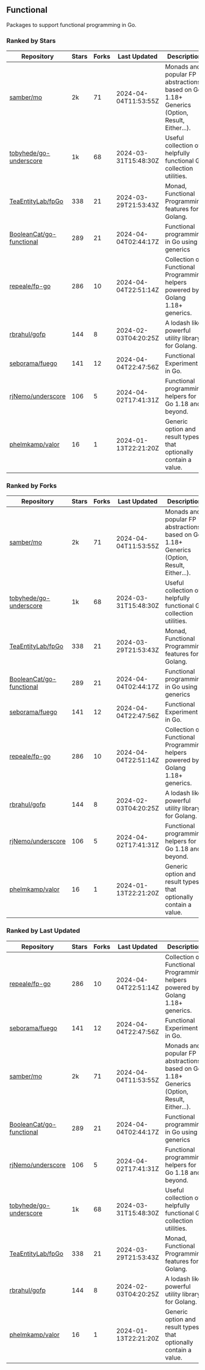 ## Functional

Packages to support functional programming in Go.

### Ranked by Stars

| Repository | Stars | Forks | Last Updated | Description | 
|------------|-------|-------|--------------|-------------|
| [samber/mo](https://github.com/samber/mo) | 2k | 71 | 2024-04-04T11:53:55Z |  Monads and popular FP abstractions, based on Go 1.18+ Generics (Option, Result, Either...). |
| [tobyhede/go-underscore](https://github.com/tobyhede/go-underscore) | 1k | 68 | 2024-03-31T15:48:30Z |  Useful collection of helpfully functional Go collection utilities. |
| [TeaEntityLab/fpGo](https://github.com/TeaEntityLab/fpGo) | 338 | 21 | 2024-03-29T21:53:43Z |  Monad, Functional Programming features for Golang. |
| [BooleanCat/go-functional](https://github.com/BooleanCat/go-functional) | 289 | 21 | 2024-04-04T02:44:17Z |  Functional programming in Go using generics |
| [repeale/fp-go](https://github.com/repeale/fp-go) | 286 | 10 | 2024-04-04T22:51:14Z |  Collection of Functional Programming helpers powered by Golang 1.18+ generics. |
| [rbrahul/gofp](https://github.com/rbrahul/gofp) | 144 | 8 | 2024-02-03T04:20:25Z |  A lodash like powerful utility library for Golang. |
| [seborama/fuego](https://github.com/seborama/fuego) | 141 | 12 | 2024-04-04T22:47:56Z |  Functional Experiment in Go. |
| [rjNemo/underscore](https://github.com/rjNemo/underscore) | 106 | 5 | 2024-04-02T17:41:31Z |  Functional programming helpers for Go 1.18 and beyond. |
| [phelmkamp/valor](https://github.com/phelmkamp/valor) | 16 | 1 | 2024-01-13T22:21:20Z |  Generic option and result types that optionally contain a value. |

### Ranked by Forks

| Repository | Stars | Forks | Last Updated | Description | 
|------------|-------|-------|--------------|-------------|
| [samber/mo](https://github.com/samber/mo) | 2k | 71 | 2024-04-04T11:53:55Z |  Monads and popular FP abstractions, based on Go 1.18+ Generics (Option, Result, Either...). |
| [tobyhede/go-underscore](https://github.com/tobyhede/go-underscore) | 1k | 68 | 2024-03-31T15:48:30Z |  Useful collection of helpfully functional Go collection utilities. |
| [TeaEntityLab/fpGo](https://github.com/TeaEntityLab/fpGo) | 338 | 21 | 2024-03-29T21:53:43Z |  Monad, Functional Programming features for Golang. |
| [BooleanCat/go-functional](https://github.com/BooleanCat/go-functional) | 289 | 21 | 2024-04-04T02:44:17Z |  Functional programming in Go using generics |
| [seborama/fuego](https://github.com/seborama/fuego) | 141 | 12 | 2024-04-04T22:47:56Z |  Functional Experiment in Go. |
| [repeale/fp-go](https://github.com/repeale/fp-go) | 286 | 10 | 2024-04-04T22:51:14Z |  Collection of Functional Programming helpers powered by Golang 1.18+ generics. |
| [rbrahul/gofp](https://github.com/rbrahul/gofp) | 144 | 8 | 2024-02-03T04:20:25Z |  A lodash like powerful utility library for Golang. |
| [rjNemo/underscore](https://github.com/rjNemo/underscore) | 106 | 5 | 2024-04-02T17:41:31Z |  Functional programming helpers for Go 1.18 and beyond. |
| [phelmkamp/valor](https://github.com/phelmkamp/valor) | 16 | 1 | 2024-01-13T22:21:20Z |  Generic option and result types that optionally contain a value. |

### Ranked by Last Updated

| Repository | Stars | Forks | Last Updated | Description | 
|------------|-------|-------|--------------|-------------|
| [repeale/fp-go](https://github.com/repeale/fp-go) | 286 | 10 | 2024-04-04T22:51:14Z |  Collection of Functional Programming helpers powered by Golang 1.18+ generics. |
| [seborama/fuego](https://github.com/seborama/fuego) | 141 | 12 | 2024-04-04T22:47:56Z |  Functional Experiment in Go. |
| [samber/mo](https://github.com/samber/mo) | 2k | 71 | 2024-04-04T11:53:55Z |  Monads and popular FP abstractions, based on Go 1.18+ Generics (Option, Result, Either...). |
| [BooleanCat/go-functional](https://github.com/BooleanCat/go-functional) | 289 | 21 | 2024-04-04T02:44:17Z |  Functional programming in Go using generics |
| [rjNemo/underscore](https://github.com/rjNemo/underscore) | 106 | 5 | 2024-04-02T17:41:31Z |  Functional programming helpers for Go 1.18 and beyond. |
| [tobyhede/go-underscore](https://github.com/tobyhede/go-underscore) | 1k | 68 | 2024-03-31T15:48:30Z |  Useful collection of helpfully functional Go collection utilities. |
| [TeaEntityLab/fpGo](https://github.com/TeaEntityLab/fpGo) | 338 | 21 | 2024-03-29T21:53:43Z |  Monad, Functional Programming features for Golang. |
| [rbrahul/gofp](https://github.com/rbrahul/gofp) | 144 | 8 | 2024-02-03T04:20:25Z |  A lodash like powerful utility library for Golang. |
| [phelmkamp/valor](https://github.com/phelmkamp/valor) | 16 | 1 | 2024-01-13T22:21:20Z |  Generic option and result types that optionally contain a value. |

